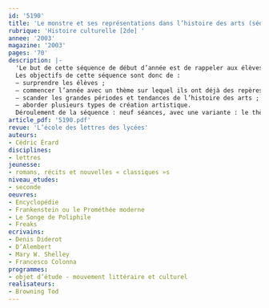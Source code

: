```yaml
---
id: '5190'
title: 'Le monstre et ses représentations dans l’histoire des arts (séquence)'
rubrique: 'Histoire culturelle [2de] '
annee: '2003'
magazine: '2003'
pages: '70'
description: |-
  'Le but de cette séquence de début d’année est de rappeler aux élèves les principales scansions de l’histoire des arts et de donner à grands traits les caractéristiques de l’esthétique dominante pour chaque période : l’humanisme pour la Renaissance, le baroque et le classicisme pour le XVIIe siècle, etc., à travers l’étude du motif du monstre, qu’il soit objet de représentation ou objet de réflexion. L’étude d’un tel thème se révèle être en effet une démarche extrêmement féconde pour aborder l’histoire des arts et celle des grandes idées esthétiques. Étudier la représentation du monstre et ses significations, c’est étudier les limites esthétiques qu’ont atteintes ou que se sont fixées les différentes périodes : les monstres signalent l’indicible, l’informulable, le mystérieux. Ils permettent de tracer les limites positives ou négatives de chaque époque, ils en désignent les principes, les zones de vitalité et de créativité, mais aussi les contradictions et les apories. En mêlant les arts, il s’agit aussi d’en rappeler les formes et d’aller de la lecture d’objets esthétiques à la lecture littéraire, ce qui permet de lever un certain nombre d’inhibitions et de préjugés.
  Les objectifs de cette séquence sont donc de :
  – surprendre les élèves ;
  – commencer l’année avec un thème sur lequel ils ont déjà des repères ;
  – scander les grandes périodes et tendances de l’histoire des arts ;
  – aborder plusieurs types de création artistique.
  Déroulement de la séquence : neuf séances, avec une variante : le thème du monstre traité sur un plan exclusivement littéraire (huit séances).'
article_pdf: '5190.pdf'
revue: 'L’école des lettres des lycées'
auteurs:
- Cédric Érard
disciplines:
- lettres
jeunesse:
- romans, récits et nouvelles « classiques »s
niveau_etudes:
- seconde
oeuvres:
- Encyclopédie
- Frankenstein ou le Prométhée moderne
- Le Songe de Poliphile
- Freaks
ecrivains:
- Denis Diderot
- D’Alembert
- Mary W. Shelley
- Francesco Colonna
programmes:
- objet d’étude - mouvement littéraire et culturel
realisateurs:
- Browning Tod
---
```

